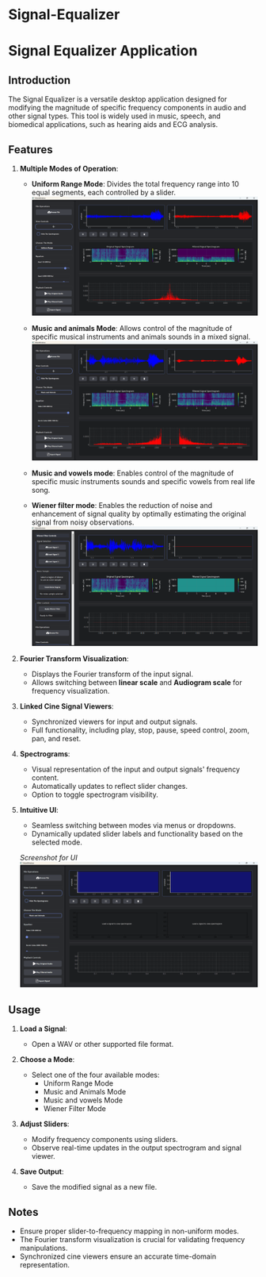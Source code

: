 # Signal-Equalizer


# Signal Equalizer Application

## Introduction

The Signal Equalizer is a versatile desktop application designed for modifying the magnitude of specific frequency components in audio and other signal types. This tool is widely used in music, speech, and biomedical applications, such as hearing aids and ECG analysis.

## Features

1. **Multiple Modes of Operation**:
   - **Uniform Range Mode**: Divides the total frequency range into 10 equal segments, each controlled by a slider.
   ![uniform mode](images/uniform-screen.png)

   - **Music and animals Mode**: Allows control of the magnitude of specific musical instruments and animals sounds in a mixed signal.
   ![music and animals mode](images/music-and-animals-screen.png)

   - **Music and vowels mode**: Enables control of the magnitude of specific music instruments sounds and specific vowels from real life song.
   
   - **Wiener filter mode**: Enables the reduction of noise and enhancement of signal quality by optimally estimating the original signal from noisy observations.
    ![wiener mode](images/Wiener-screen.png) 
   

2. **Fourier Transform Visualization**:
   - Displays the Fourier transform of the input signal.
   - Allows switching between **linear scale** and **Audiogram scale** for frequency visualization.

3. **Linked Cine Signal Viewers**:
   - Synchronized viewers for input and output signals.
   - Full functionality, including play, stop, pause, speed control, zoom, pan, and reset.

4. **Spectrograms**:
   - Visual representation of the input and output signals' frequency content.
   - Automatically updates to reflect slider changes.
   - Option to toggle spectrogram visibility.

5. **Intuitive UI**:
   - Seamless switching between modes via menus or dropdowns.
   - Dynamically updated slider labels and functionality based on the selected mode.
     
   *Screenshot for UI*
   ![UI](images/general-screen.png)


## Usage

1. **Load a Signal**:
   - Open a WAV or other supported file format.

2. **Choose a Mode**:
   - Select one of the four available modes:
     - Uniform Range Mode
     - Music and Animals Mode
     - Music and vowels Mode
     - Wiener Filter Mode

3. **Adjust Sliders**:
   - Modify frequency components using sliders.
   - Observe real-time updates in the output spectrogram and signal viewer.

4. **Save Output**:
   - Save the modified signal as a new file.

## Notes

- Ensure proper slider-to-frequency mapping in non-uniform modes.
- The Fourier transform visualization is crucial for validating frequency manipulations.
- Synchronized cine viewers ensure an accurate time-domain representation.



